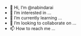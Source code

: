 - 👋 Hi, I’m @nabindarai
- 👀 I’m interested in ...
- 🌱 I’m currently learning ...
- 💞️ I’m looking to collaborate on ...
- 📫 How to reach me ...

<!---
nabindarai/nabindarai is a ✨ special ✨ repository because its `README.md` (this file) appears on your GitHub profile.
You can click the Preview link to take a look at your changes.
--->
